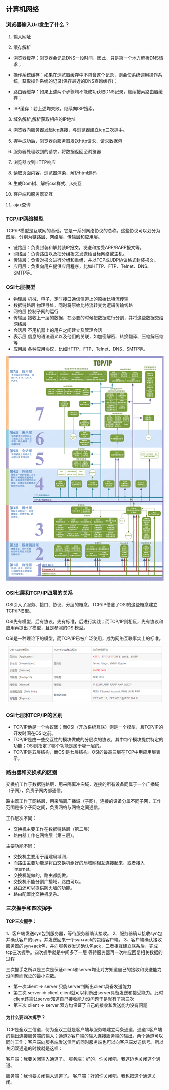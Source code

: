 ## 计算机网络

### 浏览器输入Url发生了什么？

1. 输入网址

2. 缓存解析

- 浏览器缓存：浏览器会记录DNS一段时间，因此，只是第一个地方解析DNS请求；

- 操作系统缓存：如果在浏览器缓存中不包含这个记录，则会使系统调用操作系统，获取操作系统的记录(保存最近的DNS查询缓存)；

- 路由器缓存：如果上述两个步骤均不能成功获取DNS记录，继续搜索路由器缓存；

- ISP缓存：若上述均失败，继续向ISP搜索。

3. 域名解析,解析获取相应的IP地址

4. 浏览器向服务器发起tcp连接，与浏览器建立tcp三次握手。

5. 握手成功后，浏览器向服务器发送http请求，请求数据包

6. 服务器处理收到的请求，将数据返回至浏览器

7. 浏览器收到HTTP响应

8. 读取页面内容，浏览器渲染，解析html源码

9. 生成Dom树、解析css样式、js交互

10. 客户端和服务器交互

11. ajax查询

### TCP/IP网络模型

TCP/IP模型是互联网的基础，它是一系列网络协议的总称。这些协议可以划分为四层，分别为链路层、网络层、传输层和应用层。

- 链路层：负责封装和解封装IP报文，发送和接受ARP/RARP报文等。
- 网络层：负责路由以及把分组报文发送给目标网络或主机。
- 传输层：负责对报文进行分组和重组，并以TCP或UDP协议格式封装报文。
- 应用层：负责向用户提供应用程序，比如HTTP、FTP、Telnet、DNS、SMTP等。

### OSI七层模型

- 物理层
机械、电子、定时接口通信信道上的原始比特流传输
- 数据链路层
物理寻址，同时将原始比特流转变为逻辑传输线路
- 网络层
控制子网的运行
- 传输层
接收上一层的数据，在必要的时候把数据进行分割，并将这些数据交给网络层
- 会话层
不用机器上的用户之间建立及管理会话
- 表示层
信息的语法语义以及他们的关联，如加密解密、转换翻译、压缩解压缩等
- 应用层
各种应用协议，比如HTTP、FTP、Telnet、DNS、SMTP等。

![OSI](./img/OSI.png)

### OSI七层和TCP/IP四层的关系

OSI引入了服务、接口、协议、分层的概念，TCP/IP借鉴了OSI的这些概念建立TCP/IP模型。

OSI先有模型，后有协议，先有标准，后进行实践；而TCP/IP则相反，先有协议和应用再提出了模型，且是参照的OSI模型。

OSI是一种理论下的模型，而TCP/IP已被广泛使用，成为网络互联事实上的标准。

![关系](./img/关系.png)

### OSI七层和TCP/IP的区别

- TCP/IP他是一个协议簇；而OSI（开放系统互联）则是一个模型，且TCP/IP的开发时间在OSI之前。
- TCP/IP是由一些交互性的模块做成的分层次的协议，其中每个模块提供特定的功能；OSi则指定了哪个功能是属于哪一层的。
- TCP/IP是五层结构，而OSI是七层结构。OSI的最高三层在TCP中用应用层表示。

### 路由器和交换机的区别

交换机工作于数据链路层，用来隔离冲突域，连接的所有设备同属于一个广播域（子网），负责子网内部通信。

路由器工作于网络层，用来隔离广播域（子网），连接的设备分属不同子网，工作范围是多个子网之间，负责网络与网络之间通信。

工作层次不同：

- 交换机主要工作在数据链路层（第二层）
- 路由器工作在网络层（第三层）。

主要功能不同：
- 交换机主要用于组建局域网，
- 而路由主要功能是将由交换机组好的局域网相互连接起来，或者接入Internet。
- 交换机能做的，路由都能做。
- 交换机不能分割广播域，路由可以。
- 路由还可以提供防火墙的功能。
- 路由配置比交换机复杂。

### 三次握手和四次挥手

#### TCP三次握手：
1、客户端发送syn包到服务器，等待服务器确认接收。
2、服务器确认接收syn包并确认客户的syn，并发送回来一个syn+ack的包给客户端。
3、客户端确认接收服务器的syn+ack包，并向服务器发送确认包ack，二者相互建立联系后，完成tcp三次握手。四次握手就是中间多了一层 等待服务器再一次响应回复相关数据的过程

三次握手之所以是三次是保证client和server均让对方知道自己的接收和发送能力没问题而保证的最小次数。

- 第一次client => server 只能server判断出client具备发送能力
- 第二次 server => client client就可以判断出server具备发送和接受能力。此时client还需让server知道自己接收能力没问题于是就有了第三次
- 第三次 client => server 双方均保证了自己的接收和发送能力没有问题

#### 为什么要四次挥手？
TCP是全双工信道，何为全双工就是客户端与服务端建立两条通道，通道1:客户端的输出连接服务端的输入；通道2:客户端的输入连接服务端的输出。两个通道可以同时工作：客户端向服务端发送信号的同时服务端也可以向客户端发送信号。所以关闭双通道的时候就是这样：

客户端：我要关闭输入通道了。
服务端：好的，你关闭吧，我这边也关闭这个通道。

服务端：我也要关闭输入通道了。
客户端：好的你关闭吧，我也把这个通道关闭。